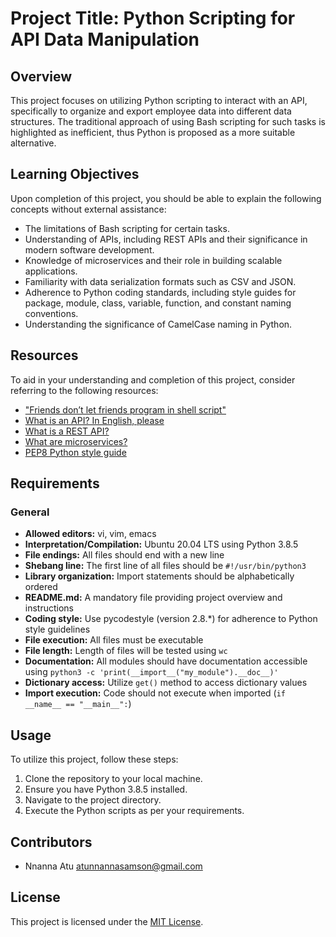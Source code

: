 # Project Title: Python Scripting for API Data Manipulation

## Overview
This project focuses on utilizing Python scripting to interact with an API, specifically to organize and export employee data into different data structures. The traditional approach of using Bash scripting for such tasks is highlighted as inefficient, thus Python is proposed as a more suitable alternative.

## Learning Objectives
Upon completion of this project, you should be able to explain the following concepts without external assistance:
- The limitations of Bash scripting for certain tasks.
- Understanding of APIs, including REST APIs and their significance in modern software development.
- Knowledge of microservices and their role in building scalable applications.
- Familiarity with data serialization formats such as CSV and JSON.
- Adherence to Python coding standards, including style guides for package, module, class, variable, function, and constant naming conventions.
- Understanding the significance of CamelCase naming in Python.

## Resources
To aid in your understanding and completion of this project, consider referring to the following resources:
- ["Friends don’t let friends program in shell script"](https://blog.startifact.com/posts/overview-of-pythonic-code-with-examples/)
- [What is an API? In English, please](https://www.freecodecamp.org/news/what-is-an-api-in-english-please-b880a3214a82/)
- [What is a REST API?](https://www.restapitutorial.com/lessons/whatisrest.html)
- [What are microservices?](https://microservices.io/)
- [PEP8 Python style guide](https://pep8.org/)

## Requirements
### General
- **Allowed editors:** vi, vim, emacs
- **Interpretation/Compilation:** Ubuntu 20.04 LTS using Python 3.8.5
- **File endings:** All files should end with a new line
- **Shebang line:** The first line of all files should be `#!/usr/bin/python3`
- **Library organization:** Import statements should be alphabetically ordered
- **README.md:** A mandatory file providing project overview and instructions
- **Coding style:** Use pycodestyle (version 2.8.*) for adherence to Python style guidelines
- **File execution:** All files must be executable
- **File length:** Length of files will be tested using `wc`
- **Documentation:** All modules should have documentation accessible using `python3 -c 'print(__import__("my_module").__doc__)'`
- **Dictionary access:** Utilize `get()` method to access dictionary values
- **Import execution:** Code should not execute when imported (`if __name__ == "__main__":`)

## Usage
To utilize this project, follow these steps:
1. Clone the repository to your local machine.
2. Ensure you have Python 3.8.5 installed.
3. Navigate to the project directory.
4. Execute the Python scripts as per your requirements.

## Contributors
- Nnanna Atu atunnannasamson@gmail.com

## License
This project is licensed under the [MIT License](https://opensource.org/licenses/MIT).

